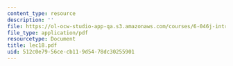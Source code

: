 ```yaml
---
content_type: resource
description: ''
file: https://ol-ocw-studio-app-qa.s3.amazonaws.com/courses/6-046j-introduction-to-algorithms-sma-5503-fall-2005/512c0e7956cecb119d5478dc30255901_lec18.pdf
file_type: application/pdf
resourcetype: Document
title: lec18.pdf
uid: 512c0e79-56ce-cb11-9d54-78dc30255901
---
```


